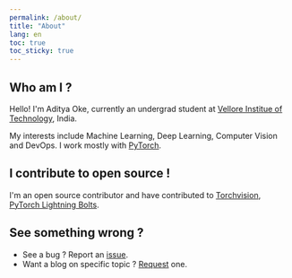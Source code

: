 ```yaml
---
permalink: /about/
title: "About"
lang: en
toc: true
toc_sticky: true
---
```


## Who am I ?

Hello! I'm Aditya Oke, currently an undergrad student at [Vellore Institue of Technology](https://vit.ac.in/), India.

My interests include Machine Learning, Deep Learning, Computer Vision and DevOps.
I work mostly with [PyTorch](https://pytorch.org/). 
## I contribute to open source !

I'm an open source contributor and have contributed to [Torchvision](https://github.com/pytorch/vision), 
[PyTorch Lightning Bolts](https://github.com/PyTorchLightning/pytorch-lightning-bolts).


## See something wrong ?

- See a bug ? Report an [issue](https://github.com/oke-aditya/me/issues/new/choose).
- Want a blog on specific topic ? [Request](https://github.com/oke-aditya/me/issues/new/choose) one.

